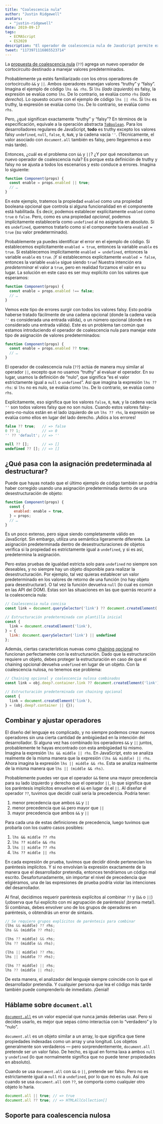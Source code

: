 ```yaml
---
title: "Coalescencia nula"
author: "Justin Ridgewell"
avatars:
  - "justin-ridgewell"
date: 2019-09-17
tags:
  - ECMAScript
  - ES2020
description: "El operador de coalescencia nula de JavaScript permite expresiones predeterminadas más seguras."
tweet: "1173971116865523714"
---
```

La [propuesta de coalescencia nula](https://github.com/tc39/proposal-nullish-coalescing/) (`??`) agrega un nuevo operador de cortocircuito destinado a manejar valores predeterminados.

Probablemente ya estés familiarizado con los otros operadores de cortocircuito `&&` y `||`. Ambos operadores manejan valores “truthy” y “falsy”. Imagina el ejemplo de código `lhs && rhs`. Si `lhs` (_lado izquierdo_) es falsy, la expresión se evalúa como `lhs`. De lo contrario, se evalúa como `rhs` (_lado derecho_). Lo opuesto ocurre con el ejemplo de código `lhs || rhs`. Si `lhs` es truthy, la expresión se evalúa como `lhs`. De lo contrario, se evalúa como `rhs`.

<!--truncate-->
Pero, ¿qué significan exactamente “truthy” y “falsy”? En términos de la especificación, equivale a la operación abstracta [`ToBoolean`](https://tc39.es/ecma262/#sec-toboolean). Para los desarrolladores regulares de JavaScript, **todo** es truthy excepto los valores falsy `undefined`, `null`, `false`, `0`, `NaN`, y la cadena vacía `''`. (Técnicamente, el valor asociado con `document.all` también es falsy, pero llegaremos a eso más tarde).

Entonces, ¿cuál es el problema con `&&` y `||`? ¿Y por qué necesitamos un nuevo operador de coalescencia nula? Es porque esta definición de truthy y falsy no se ajusta a todos los escenarios y esto conduce a errores. Imagina lo siguiente:

```js
function Component(props) {
  const enable = props.enabled || true;
  // …
}
```

En este ejemplo, tratemos la propiedad `enabled` como una propiedad booleana opcional que controla si alguna funcionalidad en el componente está habilitada. Es decir, podemos establecer explícitamente `enabled` como `true` o `false`. Pero, como es una propiedad _opcional_, podemos implícitamente establecerla como `undefined` al no asignarla en absoluto. Si es `undefined`, queremos tratarlo como si el componente tuviera `enabled = true` (su valor predeterminado).

Probablemente ya puedes identificar el error en el ejemplo de código. Si establecemos explícitamente `enabled = true`, entonces la variable `enable` es `true`. Si establecemos implícitamente `enabled = undefined`, entonces la variable `enable` es `true`. ¡Y si establecemos explícitamente `enabled = false`, entonces la variable `enable` sigue siendo `true`! Nuestra intención era _predeterminar_ el valor a `true`, pero en realidad forzamos el valor en su lugar. La solución en este caso es ser muy explícito con los valores que esperamos:

```js
function Component(props) {
  const enable = props.enabled !== false;
  // …
}
```

Vemos este tipo de errores surgir con todos los valores falsy. Esto podría haberse tratado fácilmente de una cadena opcional (donde la cadena vacía `''` es considerada una entrada válida), o un número opcional (donde `0` es considerado una entrada válida). Este es un problema tan común que estamos introduciendo el operador de coalescencia nula para manejar este tipo de asignación de valores predeterminados:

```js
function Component(props) {
  const enable = props.enabled ?? true;
  // …
}
```

El operador de coalescencia nula (`??`) actúa de manera muy similar al operador `||`, excepto que no usamos “truthy” al evaluar el operador. En su lugar, usamos la definición de “nulo”, que significa “es el valor estrictamente igual a `null` o `undefined`”. Así que imagina la expresión `lhs ?? rhs`: si `lhs` no es nulo, se evalúa como `lhs`. De lo contrario, se evalúa como `rhs`.

Explícitamente, eso significa que los valores `false`, `0`, `NaN`, y la cadena vacía `''` son todos valores falsy que no son nulos. Cuando estos valores falsy-pero-no-nulos están en el lado izquierdo de un `lhs ?? rhs`, la expresión se evalúa como ellos en lugar del lado derecho. ¡Adiós a los errores!

```js
false ?? true;   // => false
0 ?? 1;          // => 0
'' ?? 'default'; // => ''

null ?? [];      // => []
undefined ?? []; // => []
```

## ¿Qué pasa con la asignación predeterminada al destructurar?

Puede que hayas notado que el último ejemplo de código también se podría haber corregido usando una asignación predeterminada dentro de una desestructuración de objeto:

```js
function Component(props) {
  const {
    enabled: enable = true,
  } = props;
  // …
}
```

Es un poco extenso, pero sigue siendo completamente válido en JavaScript. Sin embargo, utiliza una semántica ligeramente diferente. La asignación predeterminada dentro de desestructuraciones de objetos verifica si la propiedad es estrictamente igual a `undefined`, y si es así, predetermina la asignación.

Pero estas pruebas de igualdad estricta solo para `undefined` no siempre son deseables, y no siempre hay un objeto disponible para realizar la desestructuración. Por ejemplo, tal vez quieras establecer un valor predeterminado en los valores de retorno de una función (no hay objeto para desestructurar). O tal vez la función devuelva `null` (lo cual es común en las API del DOM). Estas son las situaciones en las que querrás recurrir a la coalescencia nula:

```js
// Coalescencia nula concisa
const link = document.querySelector('link') ?? document.createElement('link');

// Estructuración predeterminada con plantilla inicial
const {
  link = document.createElement('link'),
} = {
  link: document.querySelector('link') || undefined
};
```

Además, ciertas características nuevas como [chaining opcional](/features/optional-chaining) no funcionan perfectamente con la estructuración. Dado que la estructuración requiere un objeto, debes proteger la estructuración en caso de que el chaining opcional devuelva `undefined` en lugar de un objeto. Con la coalescencia nulosa, no tenemos ese problema:

```js
// Chaining opcional y coalescencia nulosa combinados
const link = obj.deep?.container.link ?? document.createElement('link');

// Estructuración predeterminada con chaining opcional
const {
  link = document.createElement('link'),
} = (obj.deep?.container || {});
```

## Combinar y ajustar operadores

El diseño del lenguaje es complicado, y no siempre podemos crear nuevos operadores sin una cierta cantidad de ambigüedad en la intención del desarrollador. Si alguna vez has combinado los operadores `&&` y `||` juntos, probablemente te hayas encontrado con esta ambigüedad tú mismo. Imagina la expresión `lhs && middle || rhs`. En JavaScript, esto se analiza realmente de la misma manera que la expresión `(lhs && middle) || rhs`. Ahora imagina la expresión `lhs || middle && rhs`. Esta se analiza realmente de la misma manera que `lhs || (middle && rhs)`.

Probablemente puedes ver que el operador `&&` tiene una mayor precedencia para su lado izquierdo y derecho que el operador `||`, lo que significa que los paréntesis implícitos envuelven el `&&` en lugar de el `||`. Al diseñar el operador `??`, tuvimos que decidir cuál sería la precedencia. Podría tener:

1. menor precedencia que ambos `&&` y `||`
1. menor precedencia que `&&` pero mayor que `||`
1. mayor precedencia que ambos `&&` y `||`

Para cada una de estas definiciones de precedencia, luego tuvimos que probarla con los cuatro casos posibles:

1. `lhs && middle ?? rhs`
1. `lhs ?? middle && rhs`
1. `lhs || middle ?? rhs`
1. `lhs ?? middle || rhs`

En cada expresión de prueba, tuvimos que decidir dónde pertenecían los paréntesis implícitos. Y si no envolvían la expresión exactamente de la manera que el desarrollador pretendía, entonces tendríamos un código mal escrito. Desafortunadamente, sin importar el nivel de precedencia que eligiéramos, una de las expresiones de prueba podría violar las intenciones del desarrollador.

Al final, decidimos requerir paréntesis explícitos al combinar `??` y (`&&` o `||`) (¡observa que fui explícito con mi agrupación de paréntesis! ¡broma meta!). Si combinas, debes envolver uno de los grupos de operadores en paréntesis, o obtendrás un error de sintaxis.

```js
// Se requiere grupos explícitos de paréntesis para combinar
(lhs && middle) ?? rhs;
lhs && (middle ?? rhs);

(lhs ?? middle) && rhs;
lhs ?? (middle && rhs);

(lhs || middle) ?? rhs;
lhs || (middle ?? rhs);

(lhs ?? middle) || rhs;
lhs ?? (middle || rhs);
```

De esta manera, el analizador del lenguaje siempre coincide con lo que el desarrollador pretendía. Y cualquier persona que lea el código más tarde también puede comprenderlo de inmediato. ¡Genial!

## Háblame sobre `document.all`

[`document.all`](https://developer.mozilla.org/en-US/docs/Web/API/Document/all) es un valor especial que nunca jamás deberías usar. Pero si decides usarlo, es mejor que sepas cómo interactúa con lo “verdadero” y lo “nulo”.

`document.all` es un objeto similar a un array, lo que significa que tiene propiedades indexadas como un array y una longitud. Los objetos generalmente son verdaderos — pero sorprendentemente, `document.all` pretende ser un valor falso. De hecho, es igual en forma laxa a ambos `null` y `undefined` (lo que normalmente significa que no puede tener propiedades en absoluto).

Cuando se usa `document.all` con `&&` o `||`, pretende ser falso. Pero no es estrictamente igual a `null` ni a `undefined`, por lo que no es nulo. Así que cuando se usa `document.all` con `??`, se comporta como cualquier otro objeto lo haría.

```js
document.all || true; // => true
document.all ?? true; // => HTMLAllCollection[]
```

## Soporte para coalescencia nulosa

<feature-support chrome="80 https://bugs.chromium.org/p/v8/issues/detail?id=9547"
                 firefox="72 https://bugzilla.mozilla.org/show_bug.cgi?id=1566141"
                 safari="13.1 https://webkit.org/blog/10247/new-webkit-features-in-safari-13-1/"
                 nodejs="14 https://medium.com/@nodejs/node-js-version-14-available-now-8170d384567e"
                 babel="sí https://babeljs.io/docs/en/babel-plugin-proposal-nullish-coalescing-operator"></feature-support>
